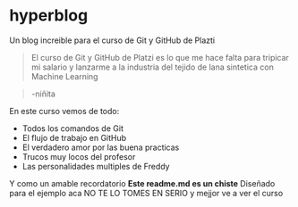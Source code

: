 # hyperblog
Un blog increible para el curso de Git y GitHub de Plazti
> El curso de Git y GitHub de Platzi es lo que me hace falta para tripicar mi salario y lanzarme a la industria del tejido de lana sintetica con Machine Learning 

> -niñita

En este curso vemos de todo:
* Todos los comandos de Git
* El flujo de trabajo en GitHub
* El verdadero amor por las buena practicas
* Trucos muy locos del profesor
* Las personalidades multiples de Freddy

Y como un amable recordatorio **Este readme.md es un chiste** Diseñado para el ejemplo aca NO TE LO TOMES EN SERIO y mejjor ve a ver el curso
